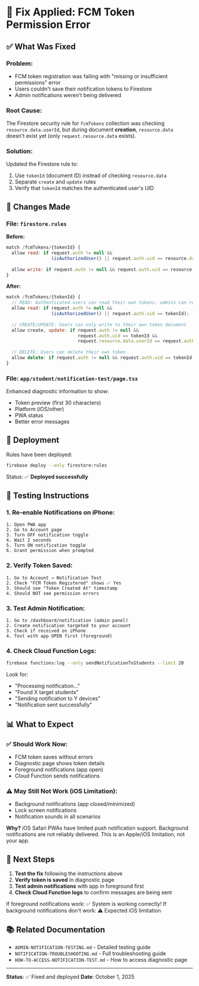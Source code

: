 # 🔧 Fix Applied: FCM Token Permission Error

## ✅ What Was Fixed

### Problem:
- FCM token registration was failing with "missing or insufficient permissions" error
- Users couldn't save their notification tokens to Firestore
- Admin notifications weren't being delivered

### Root Cause:
The Firestore security rule for `fcmTokens` collection was checking `resource.data.userId`, but during document **creation**, `resource.data` doesn't exist yet (only `request.resource.data` exists).

### Solution:
Updated the Firestore rule to:
1. Use `tokenId` (document ID) instead of checking `resource.data`
2. Separate `create` and `update` rules
3. Verify that `tokenId` matches the authenticated user's UID

## 📝 Changes Made

### File: `firestore.rules`

**Before:**
```javascript
match /fcmTokens/{tokenId} {
  allow read: if request.auth != null && 
                 (isAuthorizedUser() || request.auth.uid == resource.data.userId);
  
  allow write: if request.auth != null && request.auth.uid == resource.data.userId;
}
```

**After:**
```javascript
match /fcmTokens/{tokenId} {
  // READ: Authenticated users can read their own tokens, admins can read all
  allow read: if request.auth != null && 
                 (isAuthorizedUser() || request.auth.uid == tokenId);
  
  // CREATE/UPDATE: Users can only write to their own token document
  allow create, update: if request.auth != null && 
                           request.auth.uid == tokenId &&
                           request.resource.data.userId == request.auth.uid;
  
  // DELETE: Users can delete their own token
  allow delete: if request.auth != null && request.auth.uid == tokenId;
}
```

### File: `app/student/notification-test/page.tsx`

Enhanced diagnostic information to show:
- Token preview (first 30 characters)
- Platform (iOS/other)
- PWA status
- Better error messages

## 🚀 Deployment

Rules have been deployed:
```bash
firebase deploy --only firestore:rules
```

Status: ✅ **Deployed successfully**

## 🧪 Testing Instructions

### 1. Re-enable Notifications on iPhone:
```
1. Open PWA app
2. Go to Account page
3. Turn OFF notification toggle
4. Wait 2 seconds
5. Turn ON notification toggle
6. Grant permission when prompted
```

### 2. Verify Token Saved:
```
1. Go to Account → Notification Test
2. Check "FCM Token Registered" shows ✅ Yes
3. Should see "Token Created At" timestamp
4. Should NOT see permission errors
```

### 3. Test Admin Notification:
```
1. Go to /dashboard/notification (admin panel)
2. Create notification targeted to your account
3. Check if received on iPhone
4. Test with app OPEN first (foreground)
```

### 4. Check Cloud Function Logs:
```bash
firebase functions:log --only sendNotificationToStudents --limit 20
```

Look for:
- "Processing notification..."
- "Found X target students"
- "Sending notification to Y devices"
- "Notification sent successfully"

## 📊 What to Expect

### ✅ Should Work Now:
- FCM token saves without errors
- Diagnostic page shows token details
- Foreground notifications (app open)
- Cloud Function sends notifications

### ⚠️ May Still Not Work (iOS Limitation):
- Background notifications (app closed/minimized)
- Lock screen notifications
- Notification sounds in all scenarios

**Why?** iOS Safari PWAs have limited push notification support. Background notifications are not reliably delivered. This is an Apple/iOS limitation, not your app.

## 🎯 Next Steps

1. **Test the fix** following the instructions above
2. **Verify token is saved** in diagnostic page
3. **Test admin notifications** with app in foreground first
4. **Check Cloud Function logs** to confirm messages are being sent

If foreground notifications work: ✅ System is working correctly!
If background notifications don't work: ⚠️ Expected iOS limitation

## 📚 Related Documentation

- `ADMIN-NOTIFICATION-TESTING.md` - Detailed testing guide
- `NOTIFICATION-TROUBLESHOOTING.md` - Full troubleshooting guide
- `HOW-TO-ACCESS-NOTIFICATION-TEST.md` - How to access diagnostic page

---

**Status**: ✅ Fixed and deployed
**Date**: October 1, 2025
